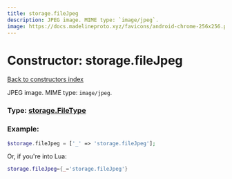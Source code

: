 ```yaml
---
title: storage.fileJpeg
description: JPEG image. MIME type: `image/jpeg`.
image: https://docs.madelineproto.xyz/favicons/android-chrome-256x256.png
---
```

# Constructor: storage.fileJpeg  
[Back to constructors index](index.md)



JPEG image. MIME type: `image/jpeg`.




### Type: [storage.FileType](../types/storage.FileType.md)


### Example:

```php
$storage.fileJpeg = ['_' => 'storage.fileJpeg'];
```  


Or, if you're into Lua:

```lua
storage.fileJpeg={_='storage.fileJpeg'}

```


